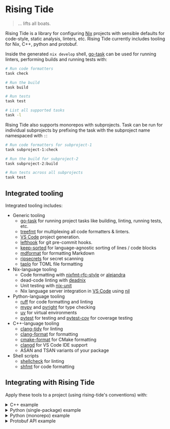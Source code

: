 # Rising Tide

> … lifts all boats.

Rising Tide is a library for configuring [Nix] projects with sensible defaults for code-style, static analysis, linters, etc. Rising Tide currently includes tooling for Nix, C++, python and protobuf.

Inside the generated `nix develop` shell, [go-task] can be used for running linters, performing builds and running tests with:

```bash
# Run code formatters
task check

# Run the build
task build

# Run tests
task test

# List all supported tasks
task -l
```

Rising Tide also supports monorepos with subprojects. Task can be run for individual subprojects by prefixing the task with the subproject name namespaced with `:`:

```bash
# Run code formatters for subproject-1
task subproject-1:check

# Run the build for subproject-2
task subproject-2:build

# Run tests across all subprojects
task test
```

## Integrated tooling

Integrated tooling includes:

- Generic tooling
  - [go-task] for running project tasks like building, linting, running tests, etc.
  - [treefmt] for multiplexing all code formatters & linters.
  - [VS Code][vscode] project generation.
  - [lefthook] for git pre-commit hooks.
  - [keep-sorted] for language-agnostic sorting of lines / code blocks
  - [mdformat] for formatting Markdown
  - [ripsecrets] for secret scanning
  - [taplo] for TOML file formatting
- Nix-language tooling
  - Code formatting with [nixfmt-rfc-style] or [alejandra]
  - dead-code linting with [deadnix]
  - Unit testing with [nix-unit]
  - Nix language server integration in [VS Code][vscode] using [nil]
- Python-language tooling
  - [ruff] for code formatting and linting
  - [mypy] and [pyright] for type checking
  - [uv] for virtual environments
  - [pytest] for testing and [pytest-cov] for coverage testing
- C++-language tooling
  - [clang-tidy] for linting
  - [clang-format] for formatting
  - [cmake-format] for CMake formatting
  - [clangd] for VS Code IDE support
  - ASAN and TSAN variants of your package
- Shell scripts
  - [shellcheck] for linting
  - [shfmt] for code formatting

## Integrating with Rising Tide

Apply these tools to a project (using rising-tide's conventions) with:

<details>

<summary>C++ example</summary>

```nix
# Inside a flake-utils eachSystem block or similar
project = rising-tide.lib.mkProject { basePkgs = nixpkgs.legacyPackages.${system}; } {
  name = "my-cpp-package";
  languages.cpp = {
    enable = true;
    # This package.nix file is a normal package.nix and by default will be called like
    # `pkgs.callPackage (callPackageFunction) {}`
    callPackageFunction = import ./package.nix;
  };
};

# `project` contains the following attributes that should be included in your flake outputs:
inherit (project) devShells packages legacyPackages;
```

See the [C++ integration test](./integration-tests/flake-utils/cpp/) for a complete example.

</details>

<details>

<summary>Python (single-package) example</summary>

```nix
# Inside a flake-utils eachSystem block or similar
project = rising-tide.lib.mkProject { basePkgs = nixpkgs.legacyPackages.${system}; } {
  name = "my-python-package";
  languages.python = {
    enable = true;
    # This package.nix is a normal package.nix and by default will be called like
    # `pkgs.python3.pkgs.callPackage (callPackageFunction) {}`
    callPackageFunction = import ./package.nix;
  };
};

# `project` contains the following attributes that should be included in your flake outputs:
inherit (project) devShells packages legacyPackages;
```

See the [Python package integration test](./integration-tests/flake-utils/python-package/) for a complete example.

</details>

<details>

<summary>Python (monorepo) example</summary>

```nix
project = rising-tide.lib.mkProject { inherit pkgs; } (import ./project.nix);

# `project` contains the following attributes that should be included in your flake outputs:
inherit (project) devShells packages legacyPackages;
```

For clarity, the project configuration is recommended to be broken out into a separate project.nix file which looks like:

```nix
{
  name = "python-monorepo-root";
  subprojects = {
    package-1 = import ./projects/package-1/project.nix;
    package-2 = import ./projects/package-2/project.nix;
    package-3 = import ./projects/package-3-with-no-tests/project.nix;
  };
}
```

See the [Python monorepo integration test](./integration-tests/flake-utils/python-monorepo) for a complete example.

</details>

<details>

<summary>Protobuf API example</summary>

```nix
{
  name = "my-protobuf";
  languages.protobuf = {
    enable = true;
    grpc.enable = true;
  };
}
```

Then place all protobufs under the `proto/` directory (nested under appropriate namespaces). The above configuration will automatically produce the following Nix packages:

- `my-protobuf-file-descriptor-set`: The binary [file descriptor set][fdset] compiled from `my-protobuf`.
- `my-protobuf-cpp`: C++-language bindings.
- `my-protobuf-py`: Python-language bindings.

See the [Protobuf integration test](./integration-tests/flake-utils/proto) for an example monorepo that has two dependent protobuf modules, and consumes the generated packages above in [gRPCurl] wrappers and a python library.

</details>

[alejandra]: https://github.com/kamadorueda/alejandra
[clang-format]: https://clang.llvm.org/docs/ClangFormat.html
[clang-tidy]: https://clang.llvm.org/extra/clang-tidy/
[clangd]: https://clangd.llvm.org/
[cmake-format]: https://cmake-format.readthedocs.io/
[deadnix]: https://github.com/astro/deadnix
[fdset]: https://github.com/protocolbuffers/protobuf/blob/e390402c5e372de349af88ae0197c67529cf9360/src/google/protobuf/descriptor.proto#L54-L65
[go-task]: https://taskfile.dev/
[grpcurl]: https://github.com/fullstorydev/grpcurl
[keep-sorted]: https://github.com/google/keep-sorted
[lefthook]: https://evilmartians.github.io/lefthook/
[mdformat]: https://mdformat.readthedocs.io/
[mypy]: https://mypy.readthedocs.io/en/stable/index.html
[nil]: https://github.com/oxalica/nil
[nix]: https://nixos.org/
[nix-unit]: https://github.com/nix-community/nix-unit
[nixfmt-rfc-style]: https://github.com/NixOS/nixfmt
[pyright]: https://github.com/microsoft/pyright
[pytest]: https://docs.pytest.org/en/stable/
[pytest-cov]: https://pytest-cov.readthedocs.io/en/stable/
[ripsecrets]: https://github.com/sirwart/ripsecrets
[ruff]: https://docs.astral.sh/ruff/
[shellcheck]: https://www.shellcheck.net/
[shfmt]: https://github.com/mvdan/sh
[taplo]: https://taplo.tamasfe.dev/
[treefmt]: https://treefmt.com/
[uv]: https://github.com/astral-sh/uv
[vscode]: https://code.visualstudio.com/
